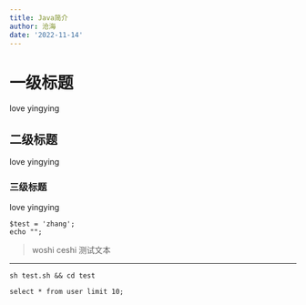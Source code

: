 ```yaml
---
title: Java简介
author: 沧海
date: '2022-11-14'
---
```

<LastUpdated />

# 一级标题
love yingying
## 二级标题
love yingying
### 三级标题
love yingying


```
$test = 'zhang';
echo "";
```

> woshi ceshi 测试文本

---


```shell
sh test.sh && cd test
```

```mysql
select * from user limit 10;
```



